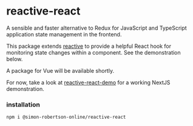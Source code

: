 # reactive-react

A sensible and faster alternative to Redux for JavaScript and TypeScript application state management in the frontend.

This package extends [reactive](https://github.com/simon-robertson-shift/reactive) to provide a helpful React hook for monitoring state changes within a component. See the demonstration below.

A package for Vue will be available shortly.

For now, take a look at [reactive-react-demo](https://github.com/simon-robertson-shift/reactive-react) for a working NextJS demonstration.

### installation

`npm i @simon-robertson-online/reactive-react`
